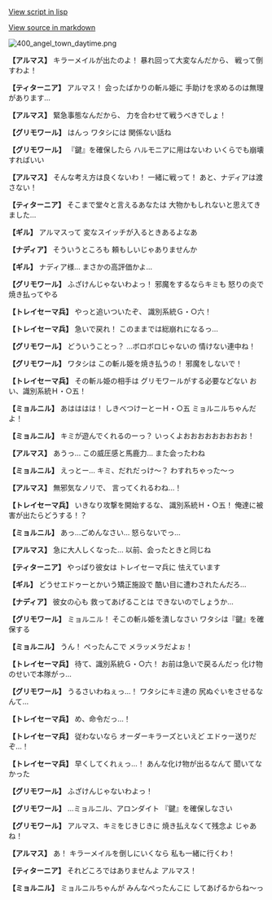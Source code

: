 [View script in lisp](../scripts/100503033.txt)

[View source in markdown](100503033.md)

![400_angel_town_daytime.png](../images/backgrounds/400_angel_town_daytime.png)

**【アルマス】**
キラーメイルが出たのよ！
暴れ回って大変なんだから、
戦って倒すわよ！

**【ティターニア】**
アルマス！
会ったばかりの斬ル姫に
手助けを求めるのは無理があります…

**【アルマス】**
緊急事態なんだから、
力を合わせて戦うべきでしょ！

**【グリモワール】**
はんっ
ワタシには
関係ない話ね

**【グリモワール】**
『鍵』を確保したら
ハルモニアに用はないわ
いくらでも崩壊すればいい

**【アルマス】**
そんな考え方は良くないわ！
一緒に戦って！
あと、ナディアは渡さない！

**【ティターニア】**
そこまで堂々と言えるあなたは
大物かもしれないと思えてきました…

**【ギル】**
アルマスって
変なスイッチが入るときあるよなあ

**【ナディア】**
そういうところも
頼もしいじゃありませんか

**【ギル】**
ナディア様…
まさかの高評価かよ…

**【グリモワール】**
ふざけんじゃないわよっ！
邪魔をするならキミも
怒りの炎で焼き払ってやる

**【トレイセーマ兵】**
やっと追いついたぞ、
識別系統Ｇ・○六！

**【トレイセーマ兵】**
急いで戻れ！
このままでは総崩れになるっ…

**【グリモワール】**
どういうことっ？
…ボロボロじゃないの
情けない連中ね！

**【グリモワール】**
ワタシは
この斬ル姫を焼き払うの！
邪魔をしないで！

**【トレイセーマ兵】**
その斬ル姫の相手は
グリモワールがする必要などない
おい、識別系統Ｈ・○五！

**【ミョルニル】**
あはははは！
しきべつけーとーＨ・○五
ミョルニルちゃんだよ！

**【ミョルニル】**
キミが遊んでくれるのーっ？
いっくよおおおおおおおおお！

**【アルマス】**
あうっ…
この威圧感と馬鹿力…
また会ったわね

**【ミョルニル】**
えっとー…
キミ、だれだっけ～？
わすれちゃった～っ

**【アルマス】**
無邪気なノリで、
言ってくれるわね…！

**【トレイセーマ兵】**
いきなり攻撃を開始するな、
識別系統Ｈ・○五！
俺達に被害が出たらどうする！？

**【ミョルニル】**
あっ…ごめんなさい…
怒らないでっ…

**【アルマス】**
急に大人しくなった…
以前、会ったときと同じね

**【ティターニア】**
やっぱり彼女は
トレイセーマ兵に
怯えています

**【ギル】**
どうせエドゥーとかいう矯正施設で
酷い目に遭わされたんだろ…

**【ナディア】**
彼女の心も
救ってあげることは
できないのでしょうか…

**【グリモワール】**
ミョルニル！
そこの斬ル姫を潰しなさい
ワタシは『鍵』を確保する

**【ミョルニル】**
うん！
ぺったんこで
メラッメラだよぉ！

**【トレイセーマ兵】**
待て、識別系統Ｇ・○六！
お前は急いで戻るんだっ
化け物のせいで本隊がっ…

**【グリモワール】**
うるさいわねぇっ…！
ワタシにキミ達の
尻ぬぐいをさせるなんて…

**【トレイセーマ兵】**
め、命令だっ…！

**【トレイセーマ兵】**
従わないなら
オーダーキラーズといえど
エドゥー送りだぞ…！

**【トレイセーマ兵】**
早くしてくれぇっ…！
あんな化け物が出るなんて
聞いてなかった

**【グリモワール】**
ふざけんじゃないわよっ！

**【グリモワール】**
…ミョルニル、アロンダイト
『鍵』を確保しなさい

**【グリモワール】**
アルマス、キミをじきじきに
焼き払えなくて残念よ
じゃあね！

**【アルマス】**
あ！
キラーメイルを倒しにいくなら
私も一緒に行くわ！

**【ティターニア】**
それどころではありませんよ
アルマス！

**【ミョルニル】**
ミョルニルちゃんが
みんなぺったんこに
してあげるからね～っ
